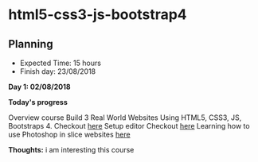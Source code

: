 ﻿# html5-css3-js-bootstrap4


## Planning


- Expected Time: 15 hours
- Finish day: 23/08/2018

**Day 1: 02/08/2018**

**Today's progress**

Overview course Build 3 Real World Websites Using HTML5, CSS3, JS, Bootstraps 4. Checkout [here](./Chapter-1-Why-this-course-and-Course-plan/README.md)
Setup editor Checkout [here](./Chapter-2-Editor/README.md)
Learning how to use Photoshop in slice websites [here](./Chapter-3-Photoshop/README.md)

**Thoughts:** i am interesting this course